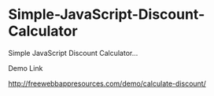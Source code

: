 # Simple-JavaScript-Discount-Calculator
Simple JavaScript Discount Calculator...

Demo Link

http://freewebbappresources.com/demo/calculate-discount/
